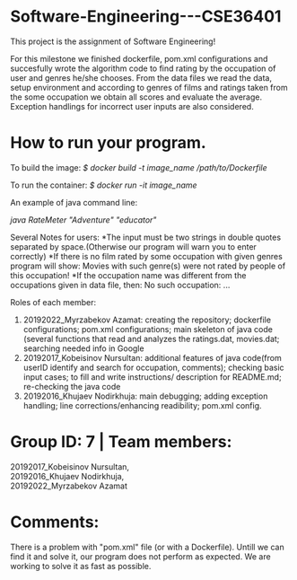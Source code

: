 # Software-Engineering---CSE36401

This project is the assignment of Software Engineering! 
    
For this milestone we finished dockerfile, pom.xml configurations and succesfully wrote the algorithm code to find rating by the occupation of user and genres he/she chooses. From the data files we read the data, setup environment and according to genres of films and ratings taken from the some occupation we obtain all scores and evaluate the average. Exception handlings for incorrect user inputs are also considered.

# How to run your program. 

To build the image:
*$ docker build -t image_name /path/to/Dockerfile*

To run the container:
*$ docker run -it image_name*

An example of java command line:

*java RateMeter "Adventure" "educator"*

Several Notes for users:
*The input must be two strings in double quotes separated by space.(Otherwise our program will warn you to enter correctly)
*If there is no film rated by some occupation with given genres program will show: Movies with such genre(s) were not rated by people of this occupation!
*If the occupation name was different from the occupations given in data file, then: No such occupation: ...

Roles of each member:
1) 20192022_Myrzabekov Azamat: creating the repository; dockerfile configurations; pom.xml configurations; main skeleton of java code (several functions that read and analyzes the ratings.dat, movies.dat; searching needed info in Google
2) 20192017_Kobeisinov Nursultan: additional features of java code(from userID identify and search for occupation, comments); checking basic input cases; to fill and write instructions/ description for README.md; re-checking the java code
3) 20192016_Khujaev Nodirkhuja: main debugging; adding exception handling; line corrections/enhancing readibility; pom.xml config.

# Group ID: 7 | Team members: 

20192017_Kobeisinov Nursultan, <br/>
20192016_Khujaev Nodirkhuja, <br/>
20192022_Myrzabekov Azamat


# Comments:
There is a problem with "pom.xml" file (or with a Dockerfile). Untill we can find it and solve it, our program does not perform as expected. We are working to solve it as fast as possible.
